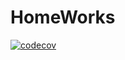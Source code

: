 # HomeWorks
[![codecov](https://codecov.io/gh/prcstak/HomeWorks/branch/2k-295/graph/badge.svg?token=F7NDAO950V)](https://codecov.io/gh/prcstak/HomeWorks)
